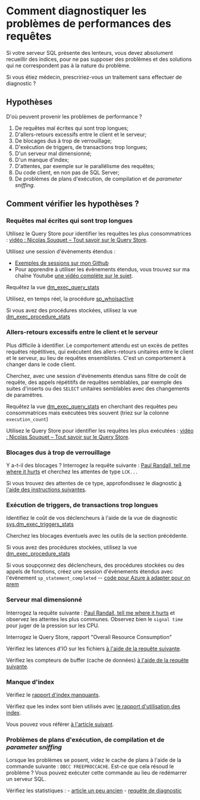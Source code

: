 # Comment diagnostiquer les problèmes de performances des requêtes

Si votre serveur SQL présente des lenteurs, vous devez absolument recueillir des indices, pour ne pas supposer des problèmes et des solutions qui ne correspondent pas à la nature du problème.

Si vous étiez médecin, prescririez-vous un traitement sans effectuer de diagnostic ?

## Hypothèses

D'où peuvent provenir les problèmes de performance ?

1. De requêtes mal écrites qui sont trop longues;
2. D'allers-retours excessifs entre le client et le serveur;
3. De blocages dus à trop de verrouillage;
4. D'exécution de triggers, de transactions trop longues;
5. D'un serveur mal dimensionné;
6. D'un manque d'index;
7. D'attentes, par exemple sur le parallélisme des requêtes;
8. Du code client, en non pas de SQL Server;
9. De problèmes de plans d'exécution, de compilation et de *parameter sniffing*.

## Comment vérifier les hypothèses ?

### Requêtes mal écrites qui sont trop longues

Utilisez le Query Store pour identifier les requêtes les plus consommatrices : [vidéo : Nicolas Souquet – Tout savoir sur le Query Store](https://youtu.be/Adwtl1QtYvI).

Utilisez une session d'évènements étendus :

- [Exemples de sessions sur mon Github](https://github.com/rudi-bruchez/tsql-scripts/tree/master/extended-events)
- Pour apprendre à utiliser les évènements étendus, vous trouvez sur ma chaîne Youtube [une vidéo complète sur le sujet]().

Requêtez la vue [dm_exec_query_stats](https://github.com/rudi-bruchez/tsql-scripts/blob/master/diagnostics/execution-stats/dm_exec_query_stats.sql)

Utilisez, en temps réel, la procédure [sp_whoisactive](https://github.com/amachanic/sp_whoisactive/releases)

Si vous avez des procédures stockées, utilisez la vue [dm_exec_procedure_stats](https://github.com/rudi-bruchez/tsql-scripts/blob/master/diagnostics/stored-procedures/procedure-execution-analysis.sql)

### Allers-retours excessifs entre le client et le serveur

Plus difficile à identifier. Le comportement attendu est un excès de petites requêtes répétitives, qui exécutent des allers-retours unitaires entre le client et le serveur, au lieu de requêtes ensemblistes. C'est un comportement à changer dans le code client.

Cherchez, avec une session d'évènements étendus sans filtre de coût de requête, des appels répétitifs de requêtes semblables, par exemple des suites d'inserts ou des `SELECT` unitaires semblables avec des changements de paramètres.

Requêtez la vue [dm_exec_query_stats](https://github.com/rudi-bruchez/tsql-scripts/blob/master/diagnostics/execution-stats/dm_exec_query_stats.sql) en cherchant des requêtes peu consommatrices mais exécutées très souvent (triez sur la colonne `execution_count`)

Utilisez le Query Store pour identifier les requêtes les plus exécutées : [vidéo : Nicolas Souquet – Tout savoir sur le Query Store](https://youtu.be/Adwtl1QtYvI).

### Blocages dus à trop de verrouillage

Y a-t-il des blocages ? Interrogez la requête suivante : [Paul Randall, tell me where it hurts](https://www.sqlskills.com/blogs/paul/wait-statistics-or-please-tell-me-where-it-hurts/) et cherchez les attentes de type `LCK...`

Si vous trouvez des attentes de ce type, approfondissez le diagnostic [à l'aide des instructions suivantes](../verrouillage-et-transactions/blocages.md).

### Exécution de triggers, de transactions trop longues

Identifiez le coût de vos déclencheurs à l'aide de la vue de diagnostic [sys.dm_exec_triggers_stats](https://github.com/rudi-bruchez/tsql-scripts/blob/master/diagnostics/execution-stats/trigger-stats.sql)

Cherchez les blocages éventuels avec les outils de la section précédente.

Si vous avez des procédures stockées, utilisez la vue [dm_exec_procedure_stats](https://github.com/rudi-bruchez/tsql-scripts/blob/master/diagnostics/stored-procedures/procedure-execution-analysis.sql)

Si vous soupçonnez des déclencheurs, des procédures stockées ou des appels de fonctions, créez une session d'évènements étendus avec l'évènement `sp_statement_completed` -- [code pour Azure à adapter pour on prem](https://github.com/rudi-bruchez/tsql-scripts/blob/master/extended-events/azure-sql-database/trace-procedure-create.sql)

### Serveur mal dimensionné

Interrogez la requête suivante : [Paul Randall, tell me where it hurts](https://www.sqlskills.com/blogs/paul/wait-statistics-or-please-tell-me-where-it-hurts/) et observez les attentes les plus communes. Observez bien le `signal time` pour juger de la pression sur les CPU.

Interrogez le Query Store, rapport "Overall Resource Consumption"

Vérifiez les latences d'IO sur les fichiers [à l'aide de la requête suivante](https://github.com/rudi-bruchez/tsql-scripts/blob/master/diagnostics/IO/dm_io_virtual_file_stats.sql).

Vérifiez les compteurs de buffer (cache de données) [à l'aide de la requête suivante](https://github.com/rudi-bruchez/tsql-scripts/blob/master/server-information/quick-audit.sql).

### Manque d'index

Vérifiez le [rapport d'index manquants](https://github.com/rudi-bruchez/tsql-scripts/blob/master/index-management/missing-indexes.sql).

Vérifiez que les index sont bien utilisés avec [le rapport d'utilisation des index](https://github.com/rudi-bruchez/tsql-scripts/blob/master/index-management/index-usage.sql).

Vous pouvez vous référer [à l'article suivant](https://rudi.developpez.com/sqlserver/tutoriel/vuesdm-index/).

### Problèmes de plans d'exécution, de compilation et de *parameter sniffing*

Lorsque les problèmes se posent, videz le cache de plans à l'aide de la commande suivante : `DBCC FREEPROCCACHE`. Est-ce que cela résoud le problème ? Vous pouvez exécuter cette commande au lieu de redémarrer un serveur SQL.

Vérifiez les statistiques :
    - [article un peu ancien](https://rudi.developpez.com/sqlserver/tutoriel/statistiques/)
    - [requête de diagnostic](https://github.com/rudi-bruchez/tsql-scripts/blob/master/diagnostics/tables/statistics.sql)